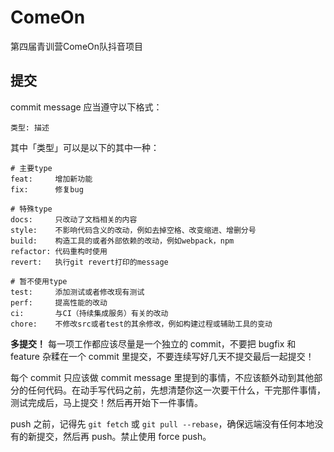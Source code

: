 # ComeOn
第四届青训营ComeOn队抖音项目
## 提交
commit message 应当遵守以下格式：
```
类型: 描述
```
其中「类型」可以是以下的其中一种：
```
# 主要type
feat:     增加新功能
fix:      修复bug

# 特殊type
docs:     只改动了文档相关的内容
style:    不影响代码含义的改动，例如去掉空格、改变缩进、增删分号
build:    构造工具的或者外部依赖的改动，例如webpack，npm
refactor: 代码重构时使用
revert:   执行git revert打印的message

# 暂不使用type
test:     添加测试或者修改现有测试
perf:     提高性能的改动
ci:       与CI（持续集成服务）有关的改动
chore:    不修改src或者test的其余修改，例如构建过程或辅助工具的变动
```
**多提交！** 每一项工作都应该尽量是一个独立的 commit，不要把 bugfix 和 feature 杂糅在一个 commit 里提交，不要连续写好几天不提交最后一起提交！

每个 commit 只应该做 commit message 里提到的事情，不应该额外动到其他部分的任何代码。在动手写代码之前，先想清楚你这一次要干什么，干完那件事情，测试完成后，马上提交！然后再开始下一件事情。

push 之前，记得先 `git fetch` 或 `git pull --rebase`，确保远端没有任何本地没有的新提交，然后再 push。禁止使用 force push。
